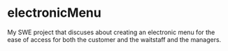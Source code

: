 # electronicMenu
My SWE project that discuses about creating an electronic menu  for the ease of access for both the customer and the waitstaff and the managers.  
